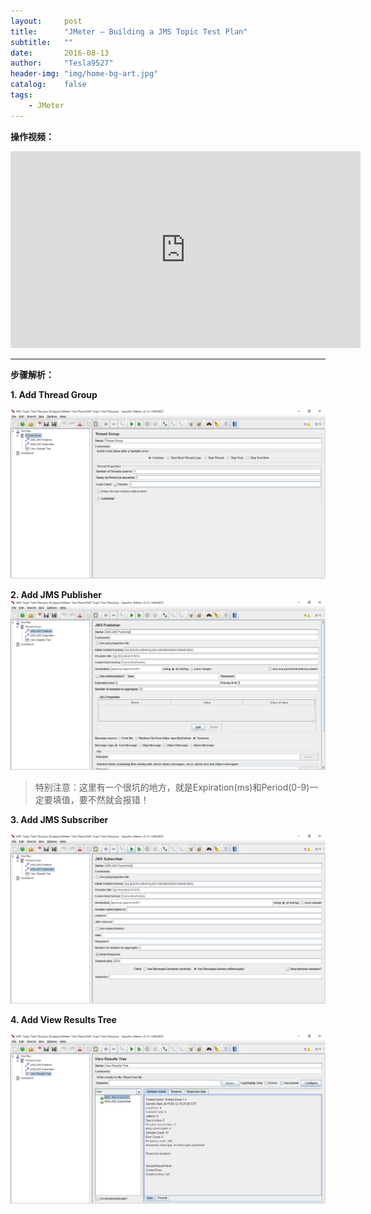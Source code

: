 ```yaml
---
layout:     post
title:      "JMeter – Building a JMS Topic Test Plan"
subtitle:   ""
date:       2016-08-13
author:     "Tesla9527"
header-img: "img/home-bg-art.jpg"
catalog:    false
tags:
    - JMeter
---
```


**操作视频：**

<iframe width="560" height="315" src="https://www.youtube.com/embed/YqGQJ8rHnrA" frameborder="0" allowfullscreen></iframe>

---

**步骤解析：**

**1. Add Thread Group**

![img](/img/in-post/JMeter19.jpg)

**2. Add JMS Publisher**
![img](/img/in-post/JMeter20.jpg)

>特别注意：这里有一个很坑的地方，就是Expiration(ms)和Period(0-9)一定要填值，要不然就会报错！

**3. Add JMS Subscriber**

![img](/img/in-post/JMeter21.jpg)

**4. Add View Results Tree**

![img](/img/in-post/JMeter22.jpg)
